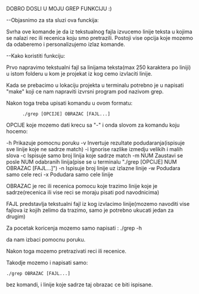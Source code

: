 DOBRO DOSLI U MOJU GREP FUNKCIJU   :)


--Objasnimo za sta sluzi ova funckija:

Svrha ove komande je da iz tekstualnog fajla izvucemo linije teksta u kojima se nalazi rec ili recenica koju smo pretrazili.
Postoji vise opcija koje mozemo da odaberemo i personalizujemo izlaz komande.



--Kako koristiti funkciju:

Prvo napravimo tekstualni fajl sa linijama teksta(max 250 karaktera po liniji) u istom folderu u kom je projekat iz kog cemo izvlaciti linije.

Kada se prebacimo u lokaciju projekta u terminalu potrebno je u  napisati "make" koji ce nam napraviti izvrsni program pod nazivom grep.

Nakon toga treba upisati komandu u ovom formatu:

          ./grep [OPCIJE] OBRAZAC [FAJL...]

OPCIJE koje mozemo dati krecu sa "-" i onda slovom za komandu koju hocemo:

  -h     Prikazuje pomocnu poruku
  -v     Invertuje rezultate podudaranja(ispisuje sve linije koje ne sadrze match)
  -i     Ignorise razlike izmedju velikih i malih slova
  -c     Ispisuje samo broj linija koje sadrze match
  -m NUM Zaustavi se posle NUM odabranih linija(pise se u terminalu "./grep [OPCIJE] NUM OBRAZAC [FAJL...]")
  -n     Ispisuje broj linije uz izlazne linije
  -w     Podudara samo cele reci
  -x     Podudara samo cele linije


OBRAZAC je rec ili recenica pomocu koje trazimo linije koje je sadrze(recenica ili vise reci se moraju pisati pod navodnicima)

FAJL predstavlja tekstualni fajl iz kog izvlacimo linije(mozemo navoditi vise fajlova iz kojih zelimo da trazimo, samo je potrebno ukucati jedan za drugim)

Za pocetak koricenja mozemo samo napisati :
        ./grep -h 
 
 da nam izbaci pomocnu poruku.

 Nakon toga mozemo pretrazivati reci ili recenice.
 
  Takodje mozemo i napisati samo:

    ./grep OBRAZAC [FAJL...]


bez komandi, i linije koje sadrze taj obrazac ce biti ispisane.
 